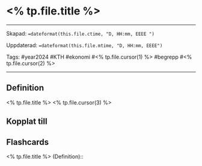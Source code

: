 # <% tp.file.title %>

---

Skapad: `=dateformat(this.file.ctime, "D, HH:mm, EEEE ")`

Uppdaterad: `=dateformat(this.file.mtime, "D, HH:mm, EEEE")`

Tags: #year2024 #KTH #ekonomi #<% tp.file.cursor(1) %> #begrepp #<% tp.file.cursor(2) %>

---

## Definition

<% tp.file.title %> <% tp.file.cursor(3) %>

## Kopplat till

## Flashcards

<% tp.file.title %> (Definition)::
